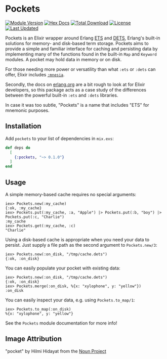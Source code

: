 # Pockets

[![Module Version](https://img.shields.io/hexpm/v/pockets.svg)](https://hex.pm/packages/pockets)
[![Hex Docs](https://img.shields.io/badge/hex-docs-lightgreen.svg)](https://hexdocs.pm/pockets/)
[![Total Download](https://img.shields.io/hexpm/dt/pockets.svg)](https://hex.pm/packages/pockets)
[![License](https://img.shields.io/hexpm/l/pockets.svg)](https://hex.pm/packages/pockets)
[![Last Updated](https://img.shields.io/github/last-commit/fireproofsocks/pockets.svg)](https://github.com/fireproofsocks/pockets/commits/master)

Pockets is an Elixir wrapper around Erlang [ETS](https://erlang.org/doc/man/ets.html) and [DETS](https://erlang.org/doc/man/dets.html), Erlang's built-in solutions for memory- and disk-based term storage. Pockets aims to provide a simple and familiar interface for caching and persisting data by implementing many of the functions found in the built-in `Map` and `Keyword` modules. A pocket may hold data in memory or on disk.

For those needing more power or versatility than what `:ets` or `:dets` can offer, Elixir includes
  [`:mnesia`](http://erlang.org/doc/man/mnesia.html).

Secondly, the docs on [erlang.org](https://erlang.org/) are a bit rough to look at for Elixir developers, so
this package acts as a case study of the differences between the powerful built-in `:ets` and `:dets` libraries.

In case it was too subtle, "Pockets" is a name that includes "ETS" for mnemonic purposes.

## Installation

Add `pockets` to your list of dependencies in `mix.exs`:

```elixir
def deps do
  [
    {:pockets, "~> 0.1.0"}
  ]
end
```

## Usage

A simple memory-based cache requires no special arguments:

```
iex> Pockets.new(:my_cache)
{:ok, :my_cache}
iex> Pockets.put(:my_cache, :a, "Apple") |> Pockets.put(:b, "boy") |> Pockets.put(:c, "Charlie")
:my_cache
iex> Pockets.get(:my_cache, :c)
"Charlie"
```

Using a disk-based cache is appropriate when you need your data to persist. Just supply a file path as the second argument to `Pockets.new/3`:

```
iex> Pockets.new(:on_disk, "/tmp/cache.dets")
{:ok, :on_disk}
```

You can easily populate your pocket with existing data:

```
iex> Pockets.new(:on_disk, "/tmp/cache.dets")
{:ok, :on_disk}
iex> Pockets.merge(:on_disk, %{x: "xylophone", y: "yellow"})
:on_disk
```

You can easily inspect your data, e.g. using `Pockets.to_map/1`:

```
iex> Pockets.to_map(:on_disk)
%{x: "xylophone", y: "yellow"}
```

See the `Pockets` module documentation for more info!

## Image Attribution

"pocket" by Hilmi Hidayat from the [Noun Project](https://thenounproject.com/)
